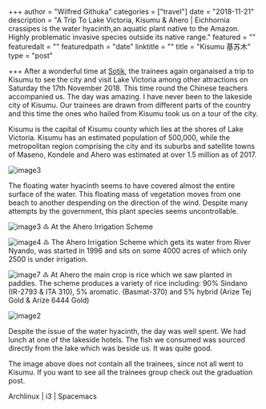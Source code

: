 +++
author = "Wilfred Githuka"
categories = ["travel"]
date = "2018-11-21"
description = "A Trip To Lake Victoria, Kisumu & Ahero | Eichhornia crassipes is the water hyacinth,an aquatic plant native to the Amazon. Highly problematic invasive species outside its native range."
featured = ""
featuredalt = ""
featuredpath = "date"
linktitle = ""
title = "Kisumu 基苏木"
type = "post"

+++
After a wonderful time at [Sotik](https://chinese.githuka.com/blog/sotik/), the trainees again organaised a trip to Kisumu to see the city and visit Lake Victoria among other attractions on Saturday the 17th November 2018. This time round the Chinese teachers accompanied us. The day was amazing. I have never been to the lakeside city of Kisumu. Our trainees are drawn from different parts of the country and this time the ones who hailed from Kisumu took us on a tour of the city.

Kisumu is the capital of Kisumu county which lies at the shores of Lake Victoria. Kisumu has an estimated population of 500,000, while the metropolitan region comprising the city and its suburbs and satellite towns of Maseno, Kondele and Ahero was estimated at over 1.5 million as of 2017.

![image3](/img/kisumu//kisumu_water_hyacinth2.JPG)

The floating water hyacinth seems to have covered almost the entire surface of the water. This floating mass of vegetation moves from one beach to another despending on the direction of the wind. Despite many attempts by the government, this plant species seems uncontrollable. 

![image3](/img/kisumu/kisumu_chinese.JPG)
♳ At the Ahero Irrigation Scheme

![image4](/img/kisumu/kisumu_handshake.JPG) 
♳ The Ahero Irrigation Scheme which gets its water from River Nyando, was started in 1996 and sits on some 4000 acres of which only 2500 is under
irrigation.

![image7](/img/kisumu/kisumu_bosses.JPG)
♳ At Ahero the main crop is rice which we saw planted in paddies. The scheme produces a variety of rice including: 90% Sindano (IR-2793 & ITA 310), 5% aromatic. (Basmat-370) and 5% hybrid (Arize Tej Gold & Arize 6444 Gold)

![image2](/img/kisumu/kisumu_all.JPG)

Despite the issue of the water hyacinth, the day was well spent. We had lunch at one of the lakeside hotels. The fish we consumed was sourced directly from the lake which was beside us. It was quite good.

The image above does not contain all the trainees, since not all went to Kisumu. If you want to see all the trainees group check out the graduation post.

Archlinux | i3 | Spacemacs
